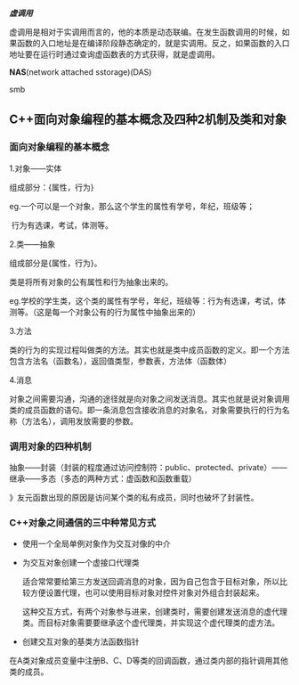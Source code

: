 ***虚调用***

​	虚调用是相对于实调用而言的，他的本质是动态联编。在发生函数调用的时候，如果函数的入口地址是在编译阶段静态确定的，就是实调用。反之，如果函数的入口地址要在运行时通过查询虚函数表的方式获得，就是虚调用。







**NAS**(network attached sstorage)(DAS)

smb





## C++面向对象编程的基本概念及四种2机制及类和对象

### 面向对象编程的基本概念

1.对象——实体

组成部分：{属性，行为}

eg.一个可以是一个对象，那么这个学生的属性有学号，年纪，班级等；

​	行为有选课，考试，体测等。

2.类——抽象

组成部分是{属性，行为}。

类是将所有对象的公有属性和行为抽象出来的。

eg.学校的学生类，这个类的属性有学号，年纪，班级等：行为有选课，考试，体测等。（这是每一个对象公有的行为属性中抽象出来的）

3.方法

类的行为的实现过程叫做类的方法。其实也就是类中成员函数的定义。即一个方法包含方法名（函数名），返回值类型，参数表，方法体（函数体）

4.消息

对象之间需要沟通，沟通的途径就是向对象之间发送消息。其实也就是说对象调用类的成员函数的语句。即一条消息包含接收消息的对象名，对象需要执行的行为名称（方法名），调用发放需要的参数。

### 调用对象的四种机制

抽象——封装（封装的程度通过访问控制符：public、protected、private）——继承——多态（多态的两种方式：虚函数和函数重载）

》友元函数出现的原因是访问某个类的私有成员，同时也破坏了封装性。

### C++对象之间通信的三中种常见方式

* 使用一个全局单例对象作为交互对像的中介

* 为交互对象创建一个虚接口代理类

  适合常常要给第三方发送回调消息的对象，因为自己包含于目标对象，所以比较方便设置代理，也可以使用目标对象对控件对象对外组合封装起来。

  这种交互方式，有两个对象参与进来，创建类时，需要创建发送消息的虚代理类。而目标对象需要要继承这个虚代理类，并实现这个虚代理类的虚方法。

* 创建交互对象的基类方法函数指针

在A类对象成员变量中注册B、C、D等类的回调函数，通过类内部的指针调用其他类的成员。